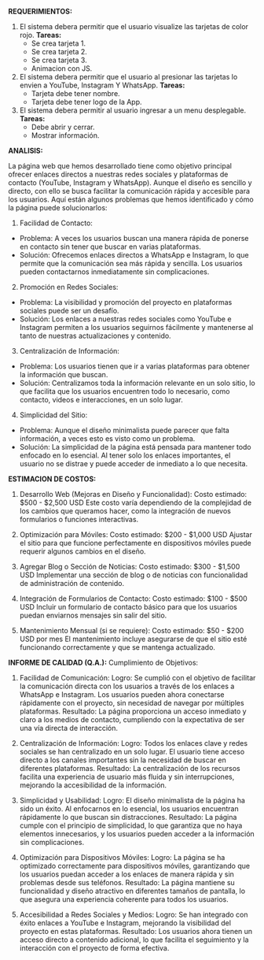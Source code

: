 **REQUERIMIENTOS:**
1. El sistema debera permitir que el usuario visualize las tarjetas de color rojo.
   **Tareas:**
   - Se crea tarjeta 1.
   - Se crea tarjeta 2.
   - Se crea tarjeta 3.
   - Animacion con JS.
2. El sistema debera permitir que el usuario al presionar las tarjetas lo envien a YouTube, Instagram Y WhatsApp.
   **Tareas:**
   - Tarjeta debe tener nombre.
   - Tarjeta debe tener logo de la App.
3. El sistema debera permitir al usuario ingresar a un menu desplegable.
   **Tareas:**
   - Debe abrir y cerrar.
   - Mostrar información.

**ANALISIS:**

La página web que hemos desarrollado tiene como objetivo principal ofrecer enlaces directos a nuestras redes sociales y plataformas de contacto (YouTube, Instagram y WhatsApp). Aunque el diseño es sencillo y directo, con ello se busca facilitar la comunicación rápida y accesible para los usuarios. Aquí están algunos problemas que hemos identificado y cómo la página puede solucionarlos:

1. Facilidad de Contacto:
- Problema: A veces los usuarios buscan una manera rápida de ponerse en contacto sin tener que buscar en varias plataformas.
- Solución: Ofrecemos enlaces directos a WhatsApp e Instagram, lo que permite que la comunicación sea más rápida y sencilla. Los usuarios pueden contactarnos inmediatamente sin complicaciones.

2. Promoción en Redes Sociales:
- Problema: La visibilidad y promoción del proyecto en plataformas sociales puede ser un desafío.
- Solución: Los enlaces a nuestras redes sociales como YouTube e Instagram permiten a los usuarios seguirnos fácilmente y mantenerse al tanto de nuestras actualizaciones y contenido.
  
3. Centralización de Información:
- Problema: Los usuarios tienen que ir a varias plataformas para obtener la información que buscan.
- Solución: Centralizamos toda la información relevante en un solo sitio, lo que facilita que los usuarios encuentren todo lo necesario, como contacto, videos e interacciones, en un solo lugar.

4. Simplicidad del Sitio:

- Problema: Aunque el diseño minimalista puede parecer que falta información, a veces esto es visto como un problema.
- Solución: La simplicidad de la página está pensada para mantener todo enfocado en lo esencial. Al tener solo los enlaces importantes, el usuario no se distrae y puede acceder de inmediato a lo que necesita.

**ESTIMACION DE COSTOS:**

1. Desarrollo Web (Mejoras en Diseño y Funcionalidad):
Costo estimado: $500 - $2,500 USD
Este costo varía dependiendo de la complejidad de los cambios que queramos hacer, como la integración de nuevos formularios o funciones interactivas.

2. Optimización para Móviles:
Costo estimado: $200 - $1,000 USD
Ajustar el sitio para que funcione perfectamente en dispositivos móviles puede requerir algunos cambios en el diseño.

3. Agregar Blog o Sección de Noticias:
Costo estimado: $300 - $1,500 USD
Implementar una sección de blog o de noticias con funcionalidad de administración de contenido.

4. Integración de Formularios de Contacto:
Costo estimado: $100 - $500 USD
Incluir un formulario de contacto básico para que los usuarios puedan enviarnos mensajes sin salir del sitio.

5. Mantenimiento Mensual (si se requiere):
Costo estimado: $50 - $200 USD por mes
El mantenimiento incluye asegurarse de que el sitio esté funcionando correctamente y que se mantenga actualizado.


**INFORME DE CALIDAD (Q.A.):**
Cumplimiento de Objetivos:
1. Facilidad de Comunicación:
Logro: Se cumplió con el objetivo de facilitar la comunicación directa con los usuarios a través de los enlaces a WhatsApp e Instagram. Los usuarios pueden ahora conectarse rápidamente con el proyecto, sin necesidad de navegar por múltiples plataformas.
Resultado: La página proporciona un acceso inmediato y claro a los medios de contacto, cumpliendo con la expectativa de ser una vía directa de interacción.

2. Centralización de Información:
Logro: Todos los enlaces clave y redes sociales se han centralizado en un solo lugar. El usuario tiene acceso directo a los canales importantes sin la necesidad de buscar en diferentes plataformas.
Resultado: La centralización de los recursos facilita una experiencia de usuario más fluida y sin interrupciones, mejorando la accesibilidad de la información.

3. Simplicidad y Usabilidad:
Logro: El diseño minimalista de la página ha sido un éxito. Al enfocarnos en lo esencial, los usuarios encuentran rápidamente lo que buscan sin distracciones.
Resultado: La página cumple con el principio de simplicidad, lo que garantiza que no haya elementos innecesarios, y los usuarios pueden acceder a la información sin complicaciones.

4. Optimización para Dispositivos Móviles:
Logro: La página se ha optimizado correctamente para dispositivos móviles, garantizando que los usuarios puedan acceder a los enlaces de manera rápida y sin problemas desde sus teléfonos.
Resultado: La página mantiene su funcionalidad y diseño atractivo en diferentes tamaños de pantalla, lo que asegura una experiencia coherente para todos los usuarios.

5. Accesibilidad a Redes Sociales y Medios:
Logro: Se han integrado con éxito enlaces a YouTube e Instagram, mejorando la visibilidad del proyecto en estas plataformas.
Resultado: Los usuarios ahora tienen un acceso directo a contenido adicional, lo que facilita el seguimiento y la interacción con el proyecto de forma efectiva.
